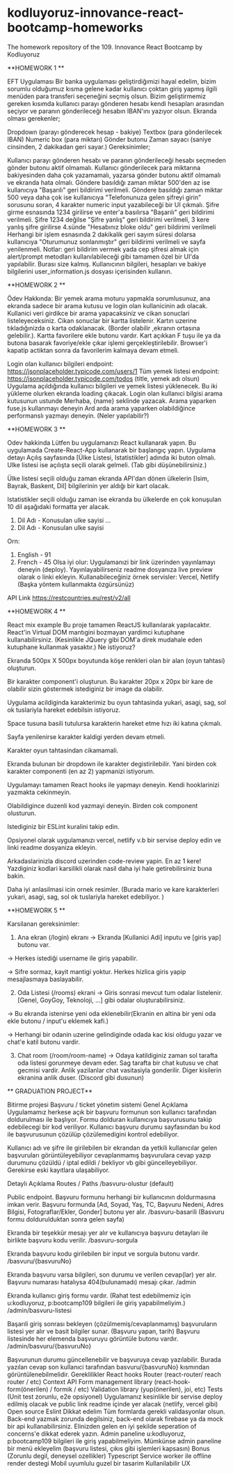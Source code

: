 # kodluyoruz-innovance-react-bootcamp-homeworks
The homework repository of the 109. Innovance React Bootcamp by Kodluyoruz

**HOMEWORK 1
**

EFT Uygulaması
Bir banka uygulaması geliştirdiğımizi hayal edelim, bizim sorumlu olduğumuz kısma gelene kadar kullanıcı çoktan giriş yapmış ilgili menüden para transferi seçeneğini seçmiş olsun. Bizim geliştirmemiz gereken kısımda kullanıcı parayı gönderen hesabı kendi hesapları arasından seçiyor ve paranın gönderileceği hesabın IBAN'ını yazıyor olsun. Ekranda olması gerekenler;

Dropdown (parayı gönderecek hesap - bakiye)
Textbox (para gönderilecek IBAN)
Numeric box (para miktarı)
Gönder butonu
Zaman sayacı (saniye cinsinden, 2 dakikadan geri sayar.)
Gereksinimler;

Kullanıcı parayı gönderen hesabı ve paranın gönderileceği hesabı seçmeden gönder butonu aktif olmamalı.
Kullanıcı gönderilecek para miktarına bakiyesinden daha çok yazamamalı, yazarsa gönder butonu aktif olmamalı ve ekranda hata olmalı.
Göndere basıldığı zaman miktar 500'den az ise kullanıcıya "Başarılı" geri bildirimi verilmeli.
Göndere basıldığı zaman miktar 500 veya daha çok ise kullanıcıya "Telefonunuza gelen şifreyi girin" sorusunu soran, 4 karakter numeric input yazabileceği bir UI çıkmalı.
Şifre girme esnasında 1234 girilirse ve enter'a basılırsa "Başarılı" geri bildirimi verilmeli.
Şifre 1234 değilse "Şifre yanlış" geri bildirimi verilmeli, 3 kere yanlış şifre girilirse 4.sünde "Hesabınız bloke oldu" geri bildirimi verilmeli
Herhangi bir işlem esnasında 2 dakikalik geri sayım süresi dolarsa kullanıcıya "Oturumunuz sonlanmıştır" geri bildirimi verilmeli ve sayfa yenilenmeli.
Notlar: geri bildirim vermek yada cep şifresi almak için alert/prompt metodları kullanılabileceği gibi tamamen özel bir UI'da yapılabilir. Burası size kalmış. Kullanıcının bilgileri, hesapları ve bakiye bilgilerini user_information.js dosyası içerisinden kullanın.


**HOMEWORK 2
**

Ödev Hakkında:
Bir yemek arama moturu yapmakla sorumlusunuz, ana ekranda sadece bir arama kutusu ve login olan kullanicinin adı olacak. Kullanici veri girdikce bir arama yapacaksiniz ve cikan sonuclari listeleyeceksiniz. Cikan sonuclar bir kartta listelenir. Kartın uzerine tıkladığınizda o karta odaklanacak. (Border olabilir ,ekranın ortasına gelebilir.). Kartta favorilere ekle butonu vardır. Kart açıkkan F tuşu ile ya da butona basarak favoriye/ekle çıkar işlemi gerçekleştirilebilir. Browser'i kapatip actiktan sonra da favorilerim kalmaya devam etmeli.

Login olan kullanıcı bilgileri endpoint: https://jsonplaceholder.typicode.com/users/1
Tüm yemek listesi endpoint: https://jsonplaceholder.typicode.com/todos (title, yemek adı olsun)
Uygulama açıldığında kullanıcı bilgileri ve yemek listesi yüklenecek. Bu iki yükleme olurken ekranda loading çıkacak.
Login olan kullanıci bilgisi arama kutusunun ustunde Merhaba, {name} seklinde yazacak.
Arama yaparken fuse.js kullanmayı deneyin
Ard arda arama yaparken olabildiğince performanslı yazmayı deneyin. (Neler yapılabilir?)


**HOMEWORK 3
**


Odev hakkinda
Lütfen bu uygulamanızı React kullanarak yapın.
Bu uygulamada Create-React-App kullanarak bir başlangıç yapın.
Uygulama detayı
Açılış sayfasında [Ülke Listesi, Istatistikler] adında iki buton olmalı. Ulke listesi ise açılışta seçili olarak gelmeli. (Tab gibi düşünebilirsiniz.)

Ülke listesi seçili olduğu zaman ekranda API'dan dönen ülkelerin [Isim, Bayrak, Baskent, Dil] bilgilerinin yer aldığı bir kart olacak.

Istatistikler seçili olduğu zaman ise ekranda bu ülkelerde en çok konuşulan 10 dil aşağıdaki formatta yer alacak.

1) Dil Adı - Konusulan ulke sayisi
...
10) Dil Adı - Konusulan ulke sayisi


Orn:
1) English - 91
2) French  - 45
Olsa iyi olur: Uygulamanızi bir link üzerinden yayınlamayı deneyin (deploy). Yayınlayabilirseniz readme dosyanıza live preview olarak o linki ekleyin. Kullanabileceğiniz örnek servisler: Vercel, Netlify (Başka yöntem kullanmakta özgürsünüz)

API Link
https://restcountries.eu/rest/v2/all


**HOMEWORK 4
**

React mix example
Bu proje tamamen ReactJS kullanılarak yapılacaktır.
React'in Virtual DOM mantıgini bozmayan yardimci kutuphane kullanabilirsiniz. (Kesinlikle JQuery gibi DOM'a direk mudahale eden kutuphane kullanmak yasaktır.)
Ne istiyoruz?

Ekranda 500px X 500px boyutunda köşe renkleri olan bir alan (oyun tahtasi) oluşturun.

Bir karakter component'i oluşturun. Bu karakter 20px x 20px bir kare de olabilir sizin göstermek istediginiz bir image da olabilir.

Uygulama acildiginda karakterimiz bu oyun tahtasinda yukari, asagi, sag, sol ok tuslariyla hareket edebilsin istiyoruz.

Space tusuna basili tutulursa karakterin hareket etme hızı iki katına çıkmalı.

Sayfa yenilenirse karakter kaldigi yerden devam etmeli.

Karakter oyun tahtasindan cikamamali.

Ekranda bulunan bir dropdown ile karakter degistirilebilir. Yani birden cok karakter componenti (en az 2) yapmanizi istiyorum.

Uygulamayı tamamen React hooks ile yapmayı deneyin. Kendi hooklarinizi yazmakta cekinmeyin.

Olabildigince duzenli kod yazmayi deneyin. Birden cok component olusturun.

Istediginiz bir ESLint kuralini takip edin.

Opsiyonel olarak uygulamanızı vercel, netlify v.b bir servise deploy edin ve linki readme dosyaniza ekleyin.

Arkadaslarinizla discord uzerinden code-review yapin. En az 1 kere! Yazdiginiz kodlari karsilikli olarak nasil daha iyi hale getirebilirsiniz buna bakin.

Daha iyi anlasilmasi icin ornek resimler. (Burada mario ve kare karakterleri yukari, asagi, sag, sol ok tuslariyla hareket edebiliyor. )


**HOMEWORK 5
**

Karsilanan gereksinimler:
1. Ana ekran (/login) ekranı
 -> Ekranda [Kullanici Adi] inputu ve [giris yap] butonu var.

 -> Herkes istediği username ile giriş yapabilir.

 -> Sifre sormaz, kayit mantigi yoktur. Herkes hizlica giris yapip mesajlasmaya baslayabilir.

2. Oda Listesi (/rooms) ekrani
 -> Giris sonrasi mevcut tum odalar listelenir. [Genel, GoyGoy, Teknoloji, ...] gibi odalar oluşturabilirsiniz.

 -> Bu ekranda istenirse yeni oda eklenebilir(Ekranin en altina bir yeni oda ekle butonu / input'u eklemek kafi.)

 -> Herhangi bir odanin uzerine gelindiginde odada kac kisi oldugu yazar ve chat'e katil butonu vardir.

3. Chat room (/room/room-name)
 -> Odaya katildiginiz zaman sol tarafta oda listesi gorunmeye devam eder. Sag tarafta bir chat kutusu ve chat gecmisi vardir. Anlik yazilanlar chat vasitasiyla gonderilir. Diger kisilerin ekranina anlik duser. (Discord gibi dusunun)
 
 
 
** GRADUATION PROJECT**

Bitirme projesi
Başvuru / ticket yönetim sistemi
Genel Açıklama
Uygulamamız herkese açık bir başvuru formunun son kullanıcı tarafından doldurulması ile başlıyor. Formu dolduran kullanıcıya başvurusunu takip edebilecegi bir kod veriliyor. Kullanıcı başvuru durumu sayfasından bu kod ile başvurusunun çözülüp çözülemedigini kontrol edebiliyor.

Kullanıcı adı ve şifre ile girilebilen bir ekrandan da yetkili kullanıcılar gelen başvuruları görüntüleyebiliyor cevaplanmamış başvurulara cevap yazıp durumunu çözüldü / iptal edildi / bekliyor vb gibi güncelleyebiliyor. Gerekirse eski kayıtlara ulaşabiliyor.

Detaylı Açıklama
Routes / Paths
/basvuru-olustur (default)

Public endpoint.
Başvuru formunu herhangi bir kullanıcının doldurmasına imkan verir.
Başvuru formunda [Ad, Soyad, Yaş, TC, Başvuru Nedeni, Adres Bilgisi, Fotograflar/Ekler, Gonder] butonu yer alır.
/basvuru-basarili (Basvuru formu doldurulduktan sonra gelen sayfa)

Ekranda bir teşekkür mesajı yer alır ve kullanıcıya başvuru detayları ile birlikte başvuru kodu verilir.
/basvuru-sorgula

Ekranda başvuru kodu girilebilen bir input ve sorgula butonu vardır.
/basvuru/{basvuruNo}

Ekranda başvuru varsa bilgileri, son durumu ve verilen cevap(lar) yer alır.
Başvuru numarası hatalıysa 404(bulunamadı) mesajı çıkar.
/admin

Ekranda kullanıcı giriş formu vardır. (Rahat test edebilmemiz için u:kodluyoruz, p:bootcamp109 bilgileri ile giriş yapabilmeliyim.)
/admin/basvuru-listesi

Başarıli giriş sonrası bekleyen (çözülmemiş/cevaplanmamış) başvuruların listesi yer alır ve basit bilgiler sunar. (Başvuru yapan, tarih)
Başvuru listesinde her elemenda başvuruyu görüntüle butonu vardır.
/admin/basvuru/{basvuruNo}

Başvurunun durumu güncellenebilir ve başvuruya cevap yazılabilir.
Burada yazılan cevap son kullanıci tarafından basvuru/{basvuruNo} kısmından görüntülenebilmelidir.
Gereklilikler
React hooks
Router (react-router/ reach router / etc)
Context API
Form management library (react-hook-form(önerilen) / formik / etc)
Validation library (yup(önerilen), joi, etc)
Tests (Unit test zorunlu, e2e opsiyonel)
Uygulamanız kesinlikle bir servise deploy edilmiş olacak ve public link readme içinde yer alacak (netlify, vercel gibi)
Open source
Eslint
Dikkat edelim
Tüm formlarda gerekli validasyonlar olsun.
Back-end yazmak zorunda degilsiniz, back-end olarak firebase ya da mock bir api kullanabilirsiniz.
Elinizden gelen en iyi şekilde seperation of concerns'e dikkat ederek yazın.
Admin paneline u:kodluyoruz, p:bootcamp109 bilgileri ile giriş yapabilmeliyim.
Mümkünse admin paneline bir menü ekleyelim (başvuru listesi, çıkıs gibi işlemleri kapsasın)
Bonus (Zorunlu degil, deneysel ozellikler)
Typescript
Service worker ile offline render destegi
Mobil uyumlulu guzel bir tasarim
Kullanilabilir UX
